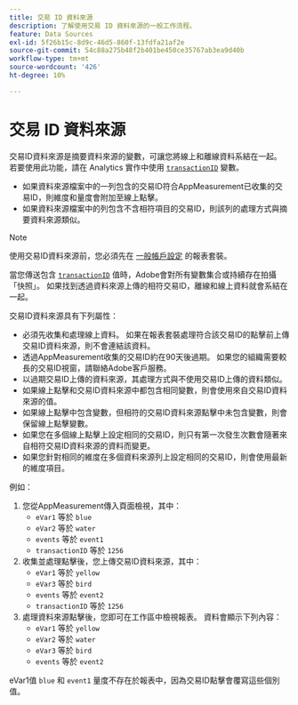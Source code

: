 ```yaml
---
title: 交易 ID 資料來源
description: 了解使用交易 ID 資料來源的一般工作流程。
feature: Data Sources
exl-id: 5f26b15c-8d9c-46d5-860f-13fdfa21af2e
source-git-commit: 54c88a275b48f2b401be450ce35767ab3ea9d40b
workflow-type: tm+mt
source-wordcount: '426'
ht-degree: 10%

---
```


# 交易 ID 資料來源

交易ID資料來源是摘要資料來源的變數，可讓您將線上和離線資料系結在一起。 若要使用此功能，請在 Analytics 實作中使用 [`transactionID`](/help/implement/vars/page-vars/transactionid.md) 變數。

* 如果資料來源檔案中的一列包含的交易ID符合AppMeasurement已收集的交易ID，則維度和量度會附加至線上點擊。
* 如果資料來源檔案中的列包含不含相符項目的交易ID，則該列的處理方式與摘要資料來源類似。

>[!NOTE]
>
>使用交易ID資料來源前，您必須先在 [一般帳戶設定](/help/admin/admin/c-manage-report-suites/c-edit-report-suites/general/general-acct-settings-admin.md) 的報表套裝。

當您傳送包含 [`transactionID`](/help/implement/vars/page-vars/transactionid.md) 值時，Adobe會對所有變數集合或持續存在拍攝「快照」。 如果找到透過資料來源上傳的相符交易ID，離線和線上資料就會系結在一起。

交易ID資料來源具有下列屬性：

* 必須先收集和處理線上資料。 如果在報表套裝處理符合該交易ID的點擊前上傳交易ID資料來源，則不會連結該資料。
* 透過AppMeasurement收集的交易ID約在90天後過期。 如果您的組織需要較長的交易ID視窗，請聯絡Adobe客戶服務。
* 以過期交易ID上傳的資料來源，其處理方式與不使用交易ID上傳的資料類似。
* 如果線上點擊和交易ID資料來源中都包含相同變數，則會使用來自交易ID資料來源的值。
* 如果線上點擊中包含變數，但相符的交易ID資料來源點擊中未包含變數，則會保留線上點擊變數。
* 如果您在多個線上點擊上設定相同的交易ID，則只有第一次發生次數會隨著來自相符交易ID資料來源的資料而變更。
* 如果您針對相同的維度在多個資料來源列上設定相同的交易ID，則會使用最新的維度項目。

例如：

1. 您從AppMeasurement傳入頁面檢視，其中：
   * `eVar1` 等於 `blue`
   * `eVar2` 等於 `water`
   * `events` 等於 `event1`
   * `transactionID` 等於 `1256`
2. 收集並處理點擊後，您上傳交易ID資料來源，其中：
   * `eVar1` 等於 `yellow`
   * `eVar3` 等於 `bird`
   * `events` 等於 `event2`
   * `transactionID` 等於 `1256`
3. 處理資料來源點擊後，您即可在工作區中檢視報表。 資料會顯示下列內容：
   * `eVar1` 等於 `yellow`
   * `eVar2` 等於 `water`
   * `eVar3` 等於 `bird`
   * `events` 等於 `event2`

eVar1值 `blue` 和 `event1` 量度不存在於報表中，因為交易ID點擊會覆寫這些個別值。
